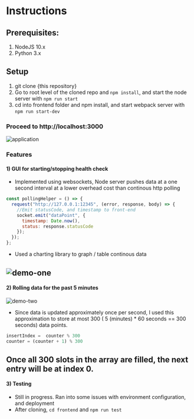# Instructions

## Prerequisites:
1) NodeJS 10.x 
2) Python 3.x

## Setup
1) git clone {this repository}
2) Go to root level of the cloned repo and ``` npm install ```, and start the node server with ```npm run start```
3) cd into frontend folder and npm install, and  start webpack server with ```npm run start-dev```


### Proceed to http://localhost:3000
![application](https://puu.sh/BWfZy/076eeebfdd.png)

### Features

#### 1) GUI for starting/stopping health check
- Implemented using websockets, Node server pushes data at a one second interval at a lower overhead cost than continous http polling
``` javascript
const pollingHelper = () => {
  request("http://127.0.0.1:12345", (error, response, body) => {
    //Emit statusCode, and timestamp to front-end
    socket.emit("dataPoint", {
      timestamp: Date.now(),
      status: response.statusCode
    });
  });
};
```
- Used a charting library to graph / table continous data

![demo-one](http://g.recordit.co/7NY5hvDFIa.gif)
--------------------------------------------------------------

#### 2) Rolling data for the past 5 minutes
![demo-two](http://g.recordit.co/2k0grwkw9D.gif)
- Since data is updated approximately once per second, I used this approximation to store at most 300 ( 5 (minutes) * 60 seconds == 300 seconds) data points.
``` javascript
insertIndex =  counter % 300
counter = (counter + 1) % 300
```
Once all 300 slots in the array are filled, the next entry will be at index 0. 
--------------------------------------------------------------

#### 3) Testing
- Still in progress. Ran into some issues with environment configuration, and deployment
- After cloning, ```cd frontend``` and ```npm run test```



